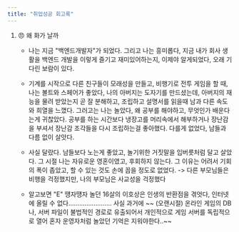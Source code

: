```yaml
---
title: "취업성공 회고록"
---
```


1.  😠 왜 화가 날까

    - 나는 지금 "백엔드개발자"가 되었다.
        그리고 나는 흥미롭다, 지금 내가 회사 생활을 백엔드 개발을 이렇게 즐기고 재미있어하는지,
        이제야 알게되었다, 오래 기다린 보람이 있다.


    - 기계를 시작으로 다른 친구들이 모래성을 만들고, 비행기로 전투 게임을 할 때,
    나는 볼트와 스페어가 좋았다, 나의 아버지는 도자기를 만드셨는데, 아버지의 재능을 물려 받았는지 
    곧 잘 분해하고, 조립하고 설명서를 읽을때 남과 다른 속도와 희열을 느꼈다.
    그러고는 나는 놀았다, 왜 공부를 해야하고, 무엇인가 배운다는게 귀찮았다. 
    공부를 하는 시간보다 냉장고를 머리속에서 해부하거나 장난감을 부셔서 장난감 조각들을 다시 조립하는걸
    좋아했다. 다를게 없었다, 남들과 다름 없이 살앗다.


    - 사실 달랐다.
    남들보다 노는게 좋았고, 놀기위한 거짓말을 입버릇처럼 달고 살았다.
    그 시절 나는 자유로운 영혼이였고, 후회하지 않는다.
    그 이유는 어려서 기회의 폭이 좁았고, 할 수 있는 것도 손에 꼽을 정도로 없었다.
    -> 다른 부모님들은 비행을 걱정했지만, 나의 부모님은 사교성을 걱정했다

    - 알고보면 "E"
    떙자떙자 놀던 16살의 이호상은 인생의 반환점을 겪엇다, 인터넷에 올릴 수 없다........................
    사실 과거에 
    ~~ (오랜시절) 온라인 게임의 DB나, 서버 파일이 불법적인 경로로 유출되어서 개인적으로 게임 서버를
    독립적으로 열어 혼자 운영자처럼 놀았던 기억은 지워야한다..~~


